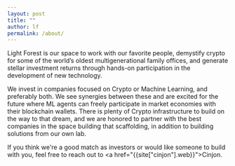 ```yaml
---
layout: post
title: ""
author: lf
permalink: /about/
---
```


Light Forest is our space to work with our favorite people, demystify crypto for 
some of the world’s oldest multigenerational family offices, and generate stellar 
investment returns through hands-on participation in the development of new technology. 

We invest in companies focused on Crypto or Machine Learning, and preferably both. 
We see synergies between these and are excited for the future where ML agents can 
freely participate in market economies with their blockchain wallets. There is 
plenty of Crypto infrastructure to build on the way to that dream, and we are 
honored to partner with the best companies in the space building that scaffolding, 
in addition to building solutions from our own lab.

If you think we're a good match as investors or would like someone to build with you, 
feel free to reach out to <a href="{{site["cinjon"].web}}">Cinjon</a>.
